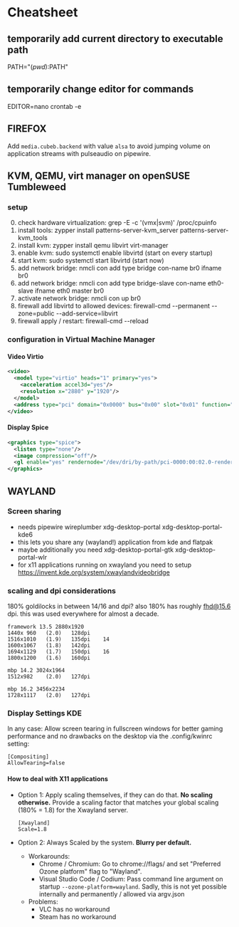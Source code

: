 # Cheatsheet

## temporarily add current directory to executable path

PATH="$(pwd):$PATH"

## temporarily change editor for commands

EDITOR=nano crontab -e

## FIREFOX

Add `media.cubeb.backend` with value `alsa` to avoid jumping volume on application streams with pulseaudio on pipewire.

## KVM, QEMU, virt manager on openSUSE Tumbleweed

### setup

0. check hardware virtualization:  grep -E -c '(vmx|svm)' /proc/cpuinfo
1. install tools: zypper install patterns-server-kvm_server patterns-server-kvm_tools
2. install kvm: zypper install qemu libvirt virt-manager
3. enable kvm: sudo systemctl enable libvirtd (start on every startup)
4. start kvm: sudo systemctl start libvirtd (start now)
5. add network bridge: nmcli con add type bridge con-name br0 ifname br0
6. add network bridge: nmcli con add type bridge-slave con-name eth0-slave ifname eth0 master br0
7. activate network bridge: nmcli con up br0
8. firewall add libvirtd to allowed devices: firewall-cmd --permanent --zone=public --add-service=libvirt
9. firewall apply / restart: firewall-cmd --reload

### configuration in Virtual Machine Manager

#### Video Virtio

```xml
<video>
  <model type="virtio" heads="1" primary="yes">
    <acceleration accel3d="yes"/>
    <resolution x="2880" y="1920"/>
  </model>
  <address type="pci" domain="0x0000" bus="0x00" slot="0x01" function="0x0"/>
</video>
```

#### Display Spice

```xml
<graphics type="spice">
  <listen type="none"/>
  <image compression="off"/>
  <gl enable="yes" rendernode="/dev/dri/by-path/pci-0000:00:02.0-render"/>
</graphics>
```

## WAYLAND

### Screen sharing

- needs pipewire wireplumber xdg-desktop-portal xdg-desktop-portal-kde6
- this lets you share any (wayland!) application from kde and flatpak
- maybe additionally you need xdg-desktop-portal-gtk xdg-desktop-portal-wlr
- for x11 applications running on xwayland you need to setup <https://invent.kde.org/system/xwaylandvideobridge>

### scaling and dpi considerations

180% goldilocks in between 14/16 and dpi? also 180% has roughly fhd@15.6 dpi. this was used everywhere for almost a decade.

```plaintext
framework 13.5 2880x1920
1440x 960   (2.0)   128dpi
1516x1010   (1.9)   135dpi    14
1600x1067   (1.8)   142dpi
1694x1129   (1.7)   150dpi    16
1800x1200   (1.6)   160dpi

mbp 14.2 3024x1964
1512x982    (2.0)   127dpi

mbp 16.2 3456x2234
1728x1117   (2.0)   127dpi
```

### Display Settings KDE

In any case: Allow screen tearing in fullscreen windows for better gaming performance and no drawbacks on the desktop via the .config/kwinrc setting:
```
[Compositing]
AllowTearing=false
```

#### How to deal with X11 applications

- Option 1: Apply scaling themselves, if they can do that. **No scaling otherwise.** Provide a scaling factor that matches your global scaling (180% = 1.8) for the Xwayland server.
  ```
  [Xwayland]
  Scale=1.8
  ```

- Option 2: Always Scaled by the system. **Blurry per default.**
  - Workarounds:
    - Chrome / Chromium: Go to chrome://flags/ and set "Preferred Ozone platform" flag to "Wayland".
    - Visual Studio Code / Codium: Pass command line argument on startup `--ozone-platform=wayland`. Sadly, this is not yet possible internally and permanently / allowed via argv.json
  - Problems:
    - VLC has no workaround
    - Steam has no workaround
